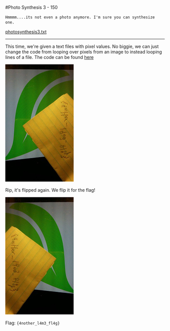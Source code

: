 #Photo Synthesis 3 - 150

	Hmmmm....its not even a photo anymore. I'm sure you can synthesize one.

[photosynthesis3.txt](photosynthesis3.txt)

-------------

This time, we're given a text files with pixel values. No biggie, we can just change the code from looping over pixels from an image to instead looping lines of a file. The code can be found [here](solver3.py)

![out](out.png)

Rip, it's flipped again. We flip it for the flag!

![flipped](flag.png)

Flag: `{4nother_l4m3_fl4g}`